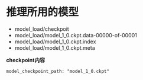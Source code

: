 # 推理所用的模型
- model_load/checkpoit
- model_load/model_1_0.ckpt.data-00000-of-00001
- model_load/model_1_0.ckpt.index
- model_load/model_1_0.ckpt.meta

**checkpoint内容**
```
model_checkpoint_path: "model_1_0.ckpt"
```
